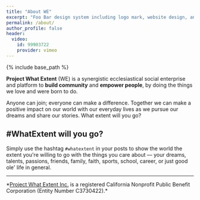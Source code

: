 ```yaml
---
title: "About WE"
excerpt: "Foo Bar design system including logo mark, website design, and branding applications."
permalink: /about/
author_profile: false
header:
  video:
    id: 99903722
    provider: vimeo
---
```


{% include base_path %}

**Project What Extent** (WE) is a synergistic ecclesiastical social enterprise and platform to **build community** and **empower people**, by doing the things we love and were born to do.

Anyone can join; everyone can make a difference. Together we can make a positive impact on our world with our everyday lives as we pursue our dreams and share our stories. What extent will you go?

## #WhatExtent will you go?

Simply use the hashtag `#whatextent` in your posts to show the world the extent you're willing to go with the things you care about –– your dreams, talents, passions, friends, family, faith, sports, school, career, or just good ole' life in general.

<hr/>
*<a href="http://whatextent.com">Project What Extent Inc.</a> is a registered California Nonprofit Public Benefit Corporation (Entity Number C3730422).*
